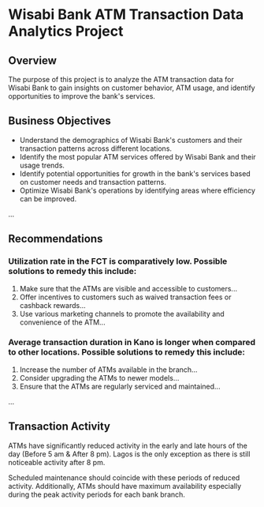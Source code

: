 
# Wisabi Bank ATM Transaction Data Analytics Project

## Overview
The purpose of this project is to analyze the ATM transaction data for Wisabi Bank to gain insights on customer behavior, ATM usage, and identify opportunities to improve the bank's services.

## Business Objectives
- Understand the demographics of Wisabi Bank's customers and their transaction patterns across different locations.
- Identify the most popular ATM services offered by Wisabi Bank and their usage trends.
- Identify potential opportunities for growth in the bank's services based on customer needs and transaction patterns.
- Optimize Wisabi Bank's operations by identifying areas where efficiency can be improved.

...

## Recommendations

### Utilization rate in the FCT is comparatively low. Possible solutions to remedy this include:

1. Make sure that the ATMs are visible and accessible to customers...
2. Offer incentives to customers such as waived transaction fees or cashback rewards...
3. Use various marketing channels to promote the availability and convenience of the ATM...

### Average transaction duration in Kano is longer when compared to other locations. Possible solutions to remedy this include:

1. Increase the number of ATMs available in the branch...
2. Consider upgrading the ATMs to newer models...
3. Ensure that the ATMs are regularly serviced and maintained...

...

## Transaction Activity

ATMs have significantly reduced activity in the early and late hours of the day (Before 5 am & After 8 pm). Lagos is the only exception as there is still noticeable activity after 8 pm.

Scheduled maintenance should coincide with these periods of reduced activity. Additionally, ATMs should have maximum availability especially during the peak activity periods for each bank branch.
